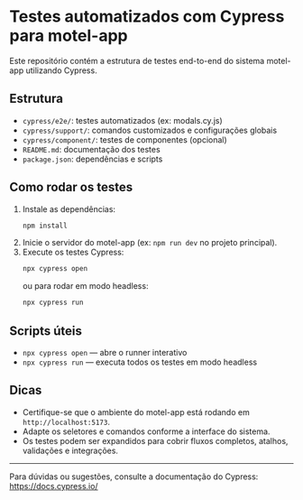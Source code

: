 # Testes automatizados com Cypress para motel-app

Este repositório contém a estrutura de testes end-to-end do sistema motel-app utilizando Cypress.

## Estrutura
- `cypress/e2e/`: testes automatizados (ex: modals.cy.js)
- `cypress/support/`: comandos customizados e configurações globais
- `cypress/component/`: testes de componentes (opcional)
- `README.md`: documentação dos testes
- `package.json`: dependências e scripts

## Como rodar os testes

1. Instale as dependências:
   ```sh
   npm install
   ```
2. Inicie o servidor do motel-app (ex: `npm run dev` no projeto principal).
3. Execute os testes Cypress:
   ```sh
   npx cypress open
   ```
   ou para rodar em modo headless:
   ```sh
   npx cypress run
   ```

## Scripts úteis

- `npx cypress open` — abre o runner interativo
- `npx cypress run` — executa todos os testes em modo headless

## Dicas
- Certifique-se que o ambiente do motel-app está rodando em `http://localhost:5173`.
- Adapte os seletores e comandos conforme a interface do sistema.
- Os testes podem ser expandidos para cobrir fluxos completos, atalhos, validações e integrações.

---

Para dúvidas ou sugestões, consulte a documentação do Cypress: https://docs.cypress.io/
